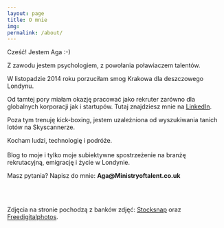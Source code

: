 ```yaml
---
layout: page
title: O mnie
img: 
permalink: /about/
---
```


<div class="mt50"></div>

Cześć! Jestem Aga :-)

<p>Z zawodu jestem psychologiem, z powołania poławiaczem talentów.
<p>W listopadzie 2014 roku porzuciłam smog Krakowa dla deszczowego Londynu.
<p>Od tamtej pory miałam okazję pracować jako rekruter zarówno dla globalnych korporacji jak i startupów.
Tutaj znajdziesz mnie na <a href="http://www.linkedin.com/in/adeszczka" target="_blank">LinkedIn</a>.</p>
<p>Poza tym trenuję kick-boxing, jestem uzależniona od wyszukiwania tanich lotów na Skyscannerze.</p>
<p>Kocham ludzi, technologię i podróże.
<br>
<br>
Blog to moje i tylko moje subiektywne spostrzeżenie na branżę rekrutacyjną, emigrację i życie w Londynie.

<p>Masz pytania? Napisz do mnie: <b>Aga@Ministryoftalent.co.uk</b></p>

<br>
<br>

    
<p>Zdjęcia na stronie pochodzą z banków zdjęć: <a href="https://stocksnap.io" target="_blank"> Stocksnap</a> oraz <a href="http://www.freedigitalphotos.net/" target="_blank"> Freedigitalphotos</a>.</p>










